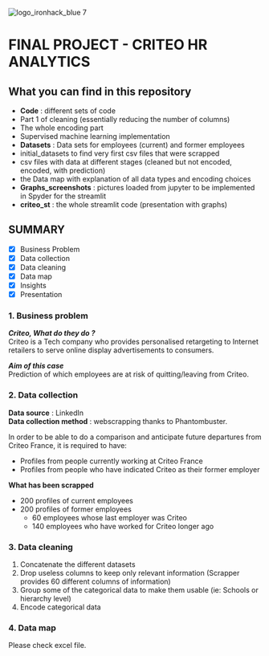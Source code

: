 ![logo_ironhack_blue 7](https://user-images.githubusercontent.com/23629340/40541063-a07a0a8a-601a-11e8-91b5-2f13e4e6b441.png)

# FINAL PROJECT - CRITEO HR ANALYTICS

## What you can find in this repository 
* __Code__ : different sets of code 
 * Part 1 of cleaning (essentially reducing the number of columns)
 * The whole encoding part 
 * Supervised machine learning implementation 
* __Datasets__ : Data sets for employees (current) and former employees
 * initial_datasets to find very first csv files that were scrapped
 * csv files with data at different stages (cleaned but not encoded, encoded, with prediction) 
 * the Data map with explanation of all data types and encoding choices
* __Graphs_screenshots__ : pictures loaded from jupyter to be implemented in Spyder for the streamlit
* __criteo_st__ : the whole streamlit code (presentation with graphs)


## SUMMARY 

- [x] Business Problem 
- [x] Data collection
- [x] Data cleaning
- [x] Data map 
- [x] Insights
- [x] Presentation 

### 1. Business problem
 
__*Criteo, What do they do ?*__  
Criteo is a Tech company who provides personalised retargeting to Internet retailers to serve online display advertisements to consumers.

__*Aim of this case*__  
Prediction of which employees are at risk of quitting/leaving from Criteo.
 
### 2. Data collection 
 
**Data source** : LinkedIn  
**Data collection method** : webscrapping thanks to Phantombuster.

In order to be able to do a comparison and anticipate future departures from Criteo France, it is required to have:
- Profiles from people currently working at Criteo France
- Profiles from people who have indicated Criteo as their former employer

**What has been scrapped**  
- 200 profiles of current employees
- 200 profiles of former employees
   * 60 employees whose last employer was Criteo
   * 140 employees who have worked for Criteo longer ago

 ### 3. Data cleaning 

1. Concatenate the different datasets 
2. Drop useless columns to keep only relevant information (Scrapper provides 60 different columns of information)
3. Group some of the categorical data to make them usable (ie: Schools or hierarchy level)
4. Encode categorical data

### 4. Data map

Please check excel file.
